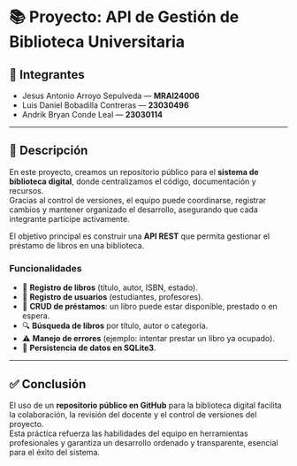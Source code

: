 # 📚 Proyecto: API de Gestión de Biblioteca Universitaria

## 👥 Integrantes
- Jesus Antonio Arroyo Sepulveda — **MRAI24006**
- Luis Daniel Bobadilla Contreras — **23030496**
- Andrik Bryan Conde Leal — **23030114**

---

## 📝 Descripción
En este proyecto, creamos un repositorio público para el **sistema de biblioteca digital**, donde centralizamos el código, documentación y recursos.  
Gracias al control de versiones, el equipo puede coordinarse, registrar cambios y mantener organizado el desarrollo, asegurando que cada integrante participe activamente.

El objetivo principal es construir una **API REST** que permita gestionar el préstamo de libros en una biblioteca.

### Funcionalidades
- 📖 **Registro de libros** (título, autor, ISBN, estado).  
- 👤 **Registro de usuarios** (estudiantes, profesores).  
- 🔄 **CRUD de préstamos**: un libro puede estar disponible, prestado o en espera.  
- 🔍 **Búsqueda de libros** por título, autor o categoría.  
- ⚠️ **Manejo de errores** (ejemplo: intentar prestar un libro ya ocupado).  
- 💾 **Persistencia de datos en SQLite3**.  

---

## ✅ Conclusión
El uso de un **repositorio público en GitHub** para la biblioteca digital facilita la colaboración, la revisión del docente y el control de versiones del proyecto.  
Esta práctica refuerza las habilidades del equipo en herramientas profesionales y garantiza un desarrollo ordenado y transparente, esencial para el éxito del sistema.
